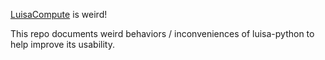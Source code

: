 [LuisaCompute](https://github.com/LuisaGroup/LuisaCompute/) is weird!

This repo documents weird behaviors / inconveniences of luisa-python to help improve its usability. 
